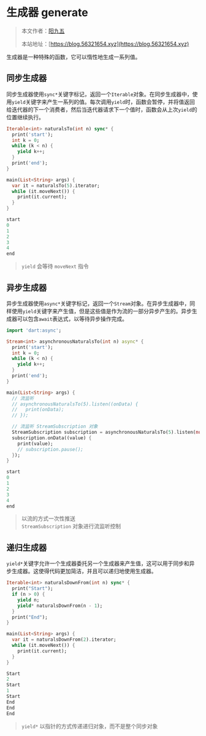 # 生成器 generate

> 本文作者：[阳九五](https://github.com/CN-YoungYang)
>
> 本站地址：[https://blog.56321654.xyz](https://blog.56321654.xyz)

生成器是一种特殊的函数，它可以惰性地生成一系列值。

## 同步生成器
同步生成器使用`sync*`关键字标记，返回一个`Iterable`对象。在同步生成器中，使用`yield`关键字来产生一系列的值。每次调用`yield`时，函数会暂停，并将值返回给迭代器的下一个消费者，然后当迭代器请求下一个值时，函数会从上次`yield`的位置继续执行。
```dart
Iterable<int> naturalsTo(int n) sync* {
  print('start');
  int k = 0;
  while (k < n) {
    yield k++;
  }
  print('end');
}

main(List<String> args) {
  var it = naturalsTo(5).iterator;
  while (it.moveNext()) {
    print(it.current);
  }
}

start
0
1
2
3
4
end
```
> `yield` 会等待 `moveNext` 指令

## 异步生成器
异步生成器使用`async*`关键字标记，返回一个`Stream`对象。在异步生成器中，同样使用`yield`关键字来产生值，但是这些值是作为流的一部分异步产生的。异步生成器可以包含`await`表达式，以等待异步操作完成。
```dart
import 'dart:async';

Stream<int> asynchronousNaturalsTo(int n) async* {
  print('start');
  int k = 0;
  while (k < n) {
    yield k++;
  }
  print('end');
}

main(List<String> args) {
  // 流监听
  // asynchronousNaturalsTo(5).listen((onData) {
  //   print(onData);
  // });

  // 流监听 StreamSubscription 对象
  StreamSubscription subscription = asynchronousNaturalsTo(5).listen(null);
  subscription.onData((value) {
    print(value);
    // subscription.pause();
  });
}

start
0
1
2
3
4
end
```
> 以流的方式一次性推送  
> `StreamSubscription` 对象进行流监听控制

## 递归生成器
`yield*`关键字允许一个生成器委托另一个生成器来产生值，这可以用于同步和异步生成器。这使得代码更加简洁，并且可以递归地使用生成器。
```dart
Iterable<int> naturalsDownFrom(int n) sync* {
  print("Start");
  if (n > 0) {
    yield n;
    yield* naturalsDownFrom(n - 1);
  }
  print("End");
}

main(List<String> args) {
  var it = naturalsDownFrom(2).iterator;
  while (it.moveNext()) {
    print(it.current);
  }
}

Start
2
Start
1
Start
End
End
End
```
> `yield*` 以指针的方式传递递归对象，而不是整个同步对象